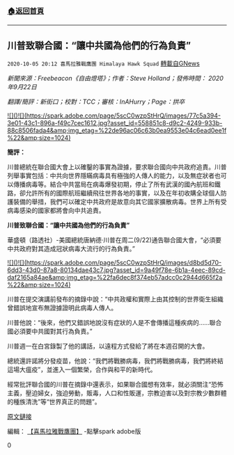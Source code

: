 ###  [:house:返回首頁](https://github.com/ourhimalayas/txt)
---

## 川普致聯合國：“讓中共國為他們的行為負責”
`2020-10-05 20:12 喜馬拉雅戰鷹團 Himalaya Hawk Squad` [轉載自GNews](https://gnews.org/zh-hant/404941/)

*新聞來源：Freebeacon《自由燈塔》；作者：Steve Holland；發佈時間： 2020年9月22日*

*翻譯/簡評：新街口；校對：TCC；審核：InAHurry；Page：拱卒*

[!\[\]()!\[\](https://spark.adobe.com/page/5scC0wzpStHrQ/images/77c5a394-3e01-43c1-896a-f49c7cec1612.jpg?asset_id=558851c8-d9c2-4249-933b-88c8506fada4&amp;img_etag=%22de96ac06c63b0ea9553e04c6ead0ee1f%22&amp;size=1024)](https://spark.adobe.com/page/5scC0wzpStHrQ/images/77c5a394-3e01-43c1-896a-f49c7cec1612.jpg?asset_id=558851c8-d9c2-4249-933b-88c8506fada4&amp;img_etag=%22de96ac06c63b0ea9553e04c6ead0ee1f%22&amp;size=1024)

**簡評：**

川普總統在聯合國大會上以確鑿的事實為證據，要求聯合國向中共政府追責。川普列舉事實包括：中共向世界隱瞞病毒具有極強的人傳人的能力，以及無症狀者也可以傳播病毒等。結合中共當局在病毒爆發初期，停止了所有武漢的國內航班和鐵路，卻允許所有的國際航班繼續飛往世界各地的事實，以及在年初收購全球個人防護裝備的舉措，我們可以確定中共政府是故意向其它國家擴散病毒。世界上所有受病毒感染的國家都將會向中共追責。

**川普致聯合國：“讓中共國為他們的行為負責”**

華盛頓（路透社）-美國總統唐納德·川普在周二(9/22)通告聯合國大會，“必須要中共政府對其造成冠狀病毒大流行的行為負責。”

[!\[\]()!\[\](https://spark.adobe.com/page/5scC0wzpStHrQ/images/d8bd5d70-6dd3-43d0-87a8-80134dae43c7.jpg?asset_id=9a49f78e-6b1a-4eec-89cd-daf2165a84ae&amp;img_etag=%22fa6dec8f374eb57adcc0c2944d665f2a%22&amp;size=1024)](https://spark.adobe.com/page/5scC0wzpStHrQ/images/d8bd5d70-6dd3-43d0-87a8-80134dae43c7.jpg?asset_id=9a49f78e-6b1a-4eec-89cd-daf2165a84ae&amp;img_etag=%22fa6dec8f374eb57adcc0c2944d665f2a%22&amp;size=1024)

川普在提交演講前發布的摘錄中說：“中共政權和實際上由其控制的世界衛生組織曾錯誤地宣布無證據證明此病毒人傳人。

川普他說：“後來，他們又錯誤地說沒有症狀的人是不會傳播這種疾病的……聯合國必須要中共國對其行為負責。”

川普週一在白宮錄製了他的講話，以遠程方式發給了將在本週召開的大會。

總統還許諾將分發疫苗，他說：“我們將戰勝病毒，我們將戰勝病毒，我們將終結這場大瘟疫”，並進入一個繁榮，合作與和平的新時代。

經常批評聯合國的川普在摘錄中還表示，如果聯合國想有效率，就必須關注“恐怖主義，壓迫婦女，強迫勞動，販毒，人口和性販運，宗教迫害以及對宗教少數群體的種族清洗”等“世界真正的問題”。

[原文鏈接](https://freebeacon.com/national-security/trump-to-un-hold-china-accountable-for-their-actions/)

編輯： [【喜馬拉雅戰鷹團】](https://spark.adobe.com/page/5scC0wzpStHrQ/) -點擊spark adobe版

0

